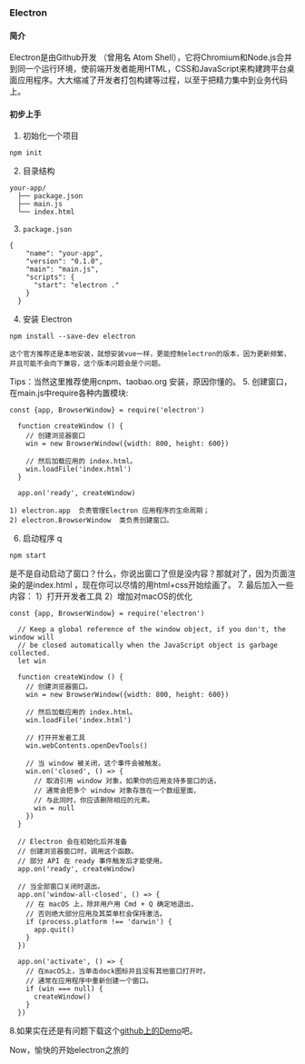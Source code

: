 ### Electron


#### 简介

Electron是由Github开发 （曾用名 Atom Shell），它将Chromium和Node.js合并到同一个运行环境，使前端开发者能用HTML，CSS和JavaScript来构建跨平台桌面应用程序。大大缩减了开发者打包构建等过程，以至于把精力集中到业务代码上。

#### 初步上手

1. 初始化一个项目

```
npm init
```
2. 目录结构

```
your-app/
  ├── package.json
  ├── main.js
  └── index.html
```
3. `package.json`

```
{
    "name": "your-app",
    "version": "0.1.0",
    "main": "main.js",
    "scripts": {
      "start": "electron ."
    }
  }
```
4. 安装 Electron

```
npm install --save-dev electron
```
	这个官方推荐还是本地安装，就想安装vue一样，更能控制electron的版本，因为更新频繁，并且可能不会向下兼容，这个版本问题会是个问题。
Tips：当然这里推荐使用cnpm、taobao.org 安装，原因你懂的。
5. 创建窗口，在main.js中require各种内置模块:

```
const {app, BrowserWindow} = require('electron')
  
  function createWindow () {   
    // 创建浏览器窗口
    win = new BrowserWindow({width: 800, height: 600})
  
    // 然后加载应用的 index.html。
    win.loadFile('index.html')
  }
  
  app.on('ready', createWindow)
```
	1) electron.app  负责管理Electron 应用程序的生命周期；
	2) electron.BrowserWindow  类负责创建窗口。
6. 启动程序
q
```
npm start
```
是不是自动启动了窗口？什么，你说出窗口了但是没内容？那就对了，因为页面渲染的是index.html ，现在你可以尽情的用html+css开始绘画了。
7. 最后加入一些内容：
	1）打开开发者工具
   2）增加对macOS的优化

```
const {app, BrowserWindow} = require('electron')

  // Keep a global reference of the window object, if you don't, the window will
  // be closed automatically when the JavaScript object is garbage collected.
  let win

  function createWindow () {
    // 创建浏览器窗口。
    win = new BrowserWindow({width: 800, height: 600})

    // 然后加载应用的 index.html。
    win.loadFile('index.html')

    // 打开开发者工具
    win.webContents.openDevTools()

    // 当 window 被关闭，这个事件会被触发。
    win.on('closed', () => {
      // 取消引用 window 对象，如果你的应用支持多窗口的话，
      // 通常会把多个 window 对象存放在一个数组里面，
      // 与此同时，你应该删除相应的元素。
      win = null
    })
  }

  // Electron 会在初始化后并准备
  // 创建浏览器窗口时，调用这个函数。
  // 部分 API 在 ready 事件触发后才能使用。
  app.on('ready', createWindow)

  // 当全部窗口关闭时退出。
  app.on('window-all-closed', () => {
    // 在 macOS 上，除非用户用 Cmd + Q 确定地退出，
    // 否则绝大部分应用及其菜单栏会保持激活。
    if (process.platform !== 'darwin') {
      app.quit()
    }
  })

  app.on('activate', () => {
    // 在macOS上，当单击dock图标并且没有其他窗口打开时，
    // 通常在应用程序中重新创建一个窗口。
    if (win === null) {
      createWindow()
    }
  })
```

8.如果实在还是有问题下载这个[github上的Demo](https://github.com/wangpeng022/first-easy-electron.git)吧。

 Now，愉快的开始electron之旅的